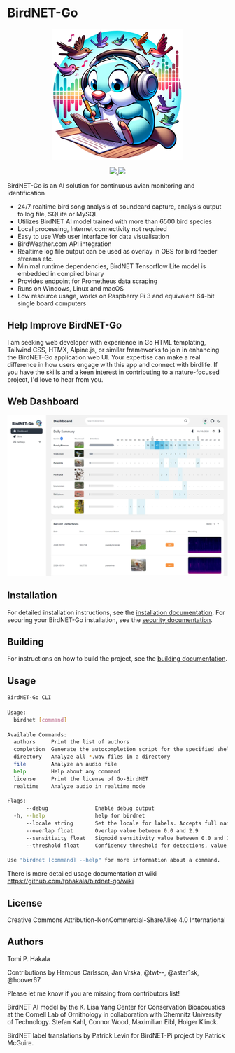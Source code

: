 # BirdNET-Go

<p align="center">
  <img src="doc/BirdNET-Go-logo.webp" />
</p>
<p align="center">
<a href="https://creativecommons.org/licenses/by-nc-sa/4.0/">
 <img src="https://badgen.net/badge/License/CC-BY-NC-SA%204.0/green">
 </a>
 <img src="https://badgen.net/badge/OS/Linux%2C%20Windows%2C%20macOS/blue">
</p>

BirdNET-Go is an AI solution for continuous avian monitoring and identification

- 24/7 realtime bird song analysis of soundcard capture, analysis output to log file, SQLite or MySQL
- Utilizes BirdNET AI model trained with more than 6500 bird species
- Local processing, Internet connectivity not required
- Easy to use Web user interface for data visualisation
- BirdWeather.com API integration
- Realtime log file output can be used as overlay in OBS for bird feeder streams etc.
- Minimal runtime dependencies, BirdNET Tensorflow Lite model is embedded in compiled binary
- Provides endpoint for Prometheus data scraping
- Runs on Windows, Linux and macOS
- Low resource usage, works on Raspberry Pi 3 and equivalent 64-bit single board computers

## Help Improve BirdNET-Go

I am seeking web developer with experience in Go HTML templating, Tailwind CSS, HTMX, Alpine.js, or
similar frameworks to join in enhancing the BirdNET-Go application web UI. Your expertise can make
a real difference in how users engage with this app and connect with birdlife. If you have the
skills and a keen interest in contributing to a nature-focused project, I'd love to hear from you.

## Web Dashboard

<img src="doc/BirdNET-Go-dashboard.webp" />

## Installation

For detailed installation instructions, see the [installation documentation](doc/installation.md). For securing your BirdNET-Go installation, see the [security documentation](doc/security.md).


## Building
For instructions on how to build the project, see the [building documentation](doc/building.md).


## Usage

```bash
BirdNET-Go CLI

Usage:
  birdnet [command]

Available Commands:
  authors     Print the list of authors
  completion  Generate the autocompletion script for the specified shell
  directory   Analyze all *.wav files in a directory
  file        Analyze an audio file
  help        Help about any command
  license     Print the license of Go-BirdNET
  realtime    Analyze audio in realtime mode

Flags:
      --debug               Enable debug output
  -h, --help                help for birdnet
      --locale string       Set the locale for labels. Accepts full name or 2-letter code. (default "finnish")
      --overlap float       Overlap value between 0.0 and 2.9
      --sensitivity float   Sigmoid sensitivity value between 0.0 and 1.5 (default 1)
      --threshold float     Confidency threshold for detections, value between 0.1 to 1.0 (default 0.8)

Use "birdnet [command] --help" for more information about a command.
```

There is more detailed usage documentation at wiki https://github.com/tphakala/birdnet-go/wiki

## License

Creative Commons Attribution-NonCommercial-ShareAlike 4.0 International

## Authors

Tomi P. Hakala

Contributions by Hampus Carlsson, Jan Vrska, @twt--, @aster1sk, @hoover67

Please let me know if you are missing from contributors list!

BirdNET AI model by the K. Lisa Yang Center for Conservation Bioacoustics at the Cornell Lab of Ornithology in collaboration with Chemnitz University of Technology. Stefan Kahl, Connor Wood, Maximilian Eibl, Holger Klinck.

BirdNET label translations by Patrick Levin for BirdNET-Pi project by Patrick McGuire.
